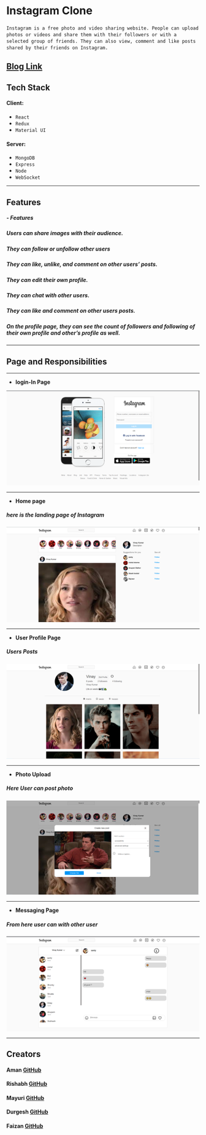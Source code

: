 # Instagram Clone

`Instagram is a free photo and video sharing website. People can upload photos or videos and share them with their followers or with a selected group of friends. They can also view, comment and like posts shared by their friends on Instagram.`

<!-- ---
## [Video Presentation ](https://youtu.be/i6cz8IRRaZ8)
--- -->

##  [Blog Link](https://medium.com/@mayuriwasu2000/instagram-clone-59d65f203fb1)

## Tech Stack

#### Client:

- `React`
- `Redux`
- `Material UI`

#### Server:

- `MongoDB`
- `Express`
- `Node`
- `WebSocket`

---
## Features
##### - Features
##### Users can share images with their audience.
##### They can follow or unfollow other users
##### They can like, unlike, and comment on other users’ posts.
##### They can edit their own profile.
##### They can chat with other users.
##### They can like and comment on other users posts.
##### On the profile page, they can see the count of followers and following of their own profile and other’s profile as well.

---
## Page and Responsibilities
---


- **login-In Page**

![Landing Page](https://github.com/Amanfw13064/Instagram_Front-end/blob/main/public/imagesREADME/login.png)

---
- **Home page**
##### here is the landing page of Instagram
![Sign In Page](https://github.com/Amanfw13064/Instagram_Front-end/blob/main/public/imagesREADME/home.png)

---


- **User Profile Page**
##### Users Posts
![Profile Page](https://github.com/Amanfw13064/Instagram_Front-end/blob/main/public/imagesREADME/profile.png)

---

- **Photo Upload**
##### Here User can post photo
![Product Details Page](https://github.com/Amanfw13064/Instagram_Front-end/blob/main/public/imagesREADME/upload.png)

---
- **Messaging Page**
##### From here user can with other user
![Cart Page](https://github.com/Amanfw13064/Instagram_Front-end/blob/main/public/imagesREADME/chat.png)

---

<!--
### How To Use
Users can log in into purplle by clicking the login button and fill in the right credentials,
new users can register themself by clicking on the register button and fill a simple form, after successful
login user can start shopping, they can choose the category that they like also they can sort the product
according to their choice, after choosing a product they can add it to the cart or keep it on the wishlist.
They can place an order by simply clicking on the place order button after that they will get notified that their
 order has been successfully placed.

 -->

## Creators

#### Aman [GitHub](https://github.com/Amanfw13064)

#### Rishabh [GitHub](https://github.com/rishu11081998)

#### Mayuri [GitHub](https://github.com/mayuriwasu1)

#### Durgesh [GitHub](https://github.com/Durgesh2601)

#### Faizan [GitHub](https://github.com/faazah)
